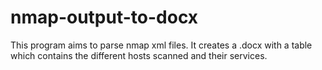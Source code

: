 nmap-output-to-docx
===================

This program aims to parse nmap xml files. It creates a .docx with a table which contains the different hosts scanned and their services.
